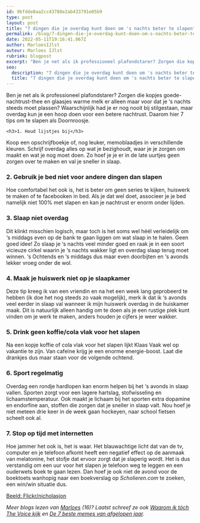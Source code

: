 ```yaml
---
id: 9bfdde8aa2cc43788e2ab433791e05b9
type: post
layout: post
title: "7 dingen die je overdag kunt doen om 's nachts beter te slapen"
permalink: /blog/7-dingen-die-je-overdag-kunt-doen-om-s-nachts-beter-te-slapen/
date: 2022-05-11T19:16:41.067Z
author: MarloesIJlst
auteur: Marloes IJlst
rubriek: blogpost
excerpt: "Ben je net als ik professioneel plafondstarer? Zorgen die kopjes goede-nachtrust-thee en glaasjes warme melk er alleen maar voor dat je ‘s nachts steeds moet plassen? Waarschijnlijk had je er nog nooit bij stilgestaan, maar overdag kun je een hoop doen voor een betere nachtrust. Daarom hier 7 tips om te slapen als Doornroosje.  "
seo:
  description: "7 dingen die je overdag kunt doen om 's nachts beter te slapen"
  title: "7 dingen die je overdag kunt doen om 's nachts beter te slapen"
---
```

Ben je net als ik professioneel plafondstarer? Zorgen die kopjes goede-nachtrust-thee en glaasjes warme melk er alleen maar voor dat je ‘s nachts steeds moet plassen? Waarschijnlijk had je er nog nooit bij stilgestaan, maar overdag kun je een hoop doen voor een betere nachtrust. Daarom hier 7 tips om te slapen als Doornroosje.  

    <h3>1. Houd lijstjes bij</h3>
<p>Koop een opschrijfboekje of, nog leuker, memoblaadjes in verschillende kleuren. Schrijf overdag alles op wat je bezighoudt, waar je je zorgen om maakt en wat je nog moet doen. Zo hoef je je er in de late uurtjes geen zorgen over te maken en val je sneller in slaap.</p>
<h3>2. Gebruik je bed niet voor andere dingen dan slapen</h3>
<p>Hoe comfortabel het ook is, het is beter om geen series te kijken, huiswerk te maken of te facebooken in bed. Als je dat wel doet, associeer je je bed namelijk niet 100% met slapen en kan je nachtrust er enorm onder lijden.</p>
<h3>3. Slaap niet overdag</h3>
<p>Dit klinkt misschien logisch, maar toch is het soms wel héél verleidelijk om ‘s middags even op de bank te gaan liggen om wat slaap in te halen. Geen goed idee! Zo slaap je ‘s nachts veel minder goed en raak je in een soort vicieuze cirkel waarin je ‘s nachts wakker ligt en overdag slaap terug moet winnen. ‘s Ochtends en ‘s middags dus maar even doorbijten en ‘s avonds lekker vroeg onder de wol.</p>
<h3>4. Maak je huiswerk niet op je slaapkamer</h3>
<p>Deze tip kreeg ik van een vriendin en na het een week lang geprobeerd te hebben (ik doe het nog steeds zo vaak mogelijk), merk ik dat ik ‘s avonds veel eerder in slaap val wanneer ik mijn huiswerk overdag in de huiskamer maak. Dit is natuurlijk alleen handig om te doen als je een rustige plek kunt vinden om je werk te maken, anders houden je cijfers je weer wakker.</p>
<h3>5. Drink geen koffie/cola vlak voor het slapen</h3>
<p>Na een kopje koffie of cola vlak voor het slapen lijkt Klaas Vaak wel op vakantie te zijn. Van cafeïne krijg je een enorme energie-boost. Laat die drankjes dus maar staan voor de volgende ochtend.</p>
<h3>6. Sport regelmatig</h3>
<p>Overdag een rondje hardlopen kan enorm helpen bij het ‘s avonds in slaap vallen. Sporten zorgt voor een lagere hartslag, stofwisseling en lichaamstemperatuur. Ook maakt je lichaam bij het sporten extra dopamine en endorfine aan, stoffen die zorgen dat je sneller in slaap valt. Nou hoef je niet meteen drie keer in de week gaan hockeyen, naar school fietsen scheelt ook al.</p>
<h3>7. Stop op tijd met internetten</h3>
<p>Hoe jammer het ook is, het is waar. Het blauwachtige licht dat van de tv, computer en je telefoon afkomt heeft een negatief effect op de aanmaak van melatonine, het stofje dat ervoor zorgt dat je slaperig wordt. Het is dus verstandig om een uur voor het slapen je telefoon weg te leggen en een ouderwets boek te gaan lezen. Dan hoef je ook niet de avond voor de boektoets wanhopig naar een boekverslag op<em> Scholieren.com</em> te zoeken, een win/win situatie dus.</p>
<p><a href="https://www.flickr.com/photos/nicholasjon/">Beeld: Flickr/nicholasjon</a></p>
<p><em>Meer blogs lezen van <a href="/users/marloes-ijlst">Marloes</a> (16)? Laatst schreef ze ook <a href="/blog/waarom-ik-t%C3%B3ch-voice-kijk">Waarom ik tóch The Voice kijk</a> en <a href="/blog/de-7-beste-memes-van-afgelopen-jaar">De 7 beste memes van afgelopen jaar</a>.</em></p>  
